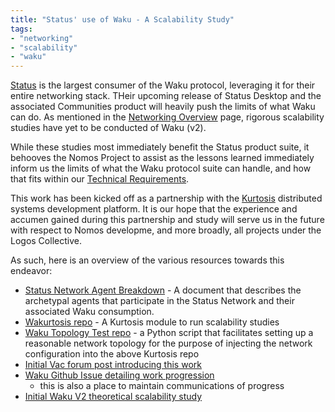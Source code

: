 ```yaml
---
title: "Status' use of Waku - A Scalability Study"
tags: 
- "networking"
- "scalability"
- "waku"
---
```


[Status](https://status.im) is the largest consumer of the Waku protocol, leveraging it for their entire networking stack. THeir upcoming release of Status Desktop and the associated Communities product will heavily push the limits of what Waku can do. As mentioned in the [Networking Overview](private/roadmap/networking/overview.md) page, rigorous scalability studies have yet to be conducted of Waku (v2). 

While these studies most immediately benefit the Status product suite, it behooves the Nomos Project to assist as the lessons learned immediately inform us the limits of what the Waku protocol suite can handle, and how that fits within our [Technical Requirements](private/requirements/overview.md).

This work has been kicked off as a partnership with the [Kurtosis](https://kurtosis.com) distributed systems development platform. It is our hope that the experience and accumen gained during this partnership and study will serve us in the future with respect to Nomos developme, and more broadly, all projects under the Logos Collective. 

As such, here is an overview of the various resources towards this endeavor:
- [Status Network Agent Breakdown](status-network-agents.md) - A document that describes the archetypal agents that participate in the Status Network and their associated Waku consumption.
- [Wakurtosis repo](https://github.com/logos-co/wakurtosis) - A Kurtosis module to run scalability studies
- [Waku Topology Test repo](https://github.com/logos-co/Waku-topology-test) - a Python script that facilitates setting up a reasonable network topology for the purpose of injecting the network configuration into the above Kurtosis repo
- [Initial Vac forum post introducing this work](https://forum.vac.dev/t/waku-v2-scalability-studies/142)
- [Waku Github Issue detailing work progression](https://github.com/waku-org/pm/issues/2)
  - this is also a place to maintain communications of progress
- [Initial Waku V2 theoretical scalability study](https://vac.dev/waku-v1-v2-bandwidth-comparison)